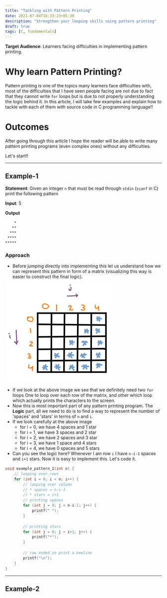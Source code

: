 ```yaml
---
title: "Tackling with Pattern Printing"
date: 2021-07-04T18:33:23+05:30
description: "Strengthen your looping skills using pattern printing"
draft: true
tags: [C, fundamentals]
---
```


**Target Audience**: Learners facing difficulties in implementing
pattern printing.

# Why learn Pattern Printing?

Pattern printing is one of the topics many learners face difficulties with, most of the difficulties
that I have seen people facing are not due to fact that they cannot write `for` loops but is due
to not properly understanding the logic behind it. In this article, I will take few examples and
explain how to tackle with each of them with source code in C programming language!!

# Outcomes

After going through this article I hope the reader will be able to write many pattern printing
programs (even complex ones) without any difficulties.

Let's start!!

---

## Example-1

**Statement**: Given an integer `n` that must be read through `stdin` (`scanf` in C) print
the following pattern

**Input**: 5

**Output**

```
    *
   **
  ***
 ****
*****
```

### Approach

- Before jumping directly into implementing this let us understand how we can represent this 
pattern in form of a matrix (visualizing this way is easier to construct the final logic).


![example-1](/ex1.png)


- If we look at the above image we see that we definitely need two `for` loops
One to loop over each row of the matrix, and other which loop which actually 
prints the characters to the screen.
- Now this is most important part of any pattern printing program. The **Logic** part, all we need to do is to find a way to represent the number of 'spaces' and 'stars' in terms of `n` and `i`. 
- If we look carefully at the above image
    * for i = 0, we have 4 spaces and 1 star
    * for i = 1, we have 3 spaces and 2 star
    * for i = 2, we have 2 spaces and 3 star
    * for i = 3, we have 1 space and 4 stars
    * for i = 4, we have 0 spaces and 5 stars
- Can you see the logic here? Whenever I am row `i` I have `n-i-1` spaces and `i+1` stars. Now it is easy to implement this. Let's code it.

```c
void example_pattern_1(int n) {
    // looping over rows
    for (int i = 0; i < n; i++) {
        // looping over column
        // * spaces = n-i-1
        // * stars = i+1
        // printing spaces
        for (int j = 0; j < n-i-1; j++) {
            printf(" ");
        }
        
        // printing stars
        for (int j = 0; j < i+1; j++) {
            printf("*");
        }
        
        // row ended so print a newline
        printf("\n");
    }
}

```

---

## Example-2


